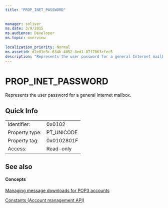 ```yaml
---
title: "PROP_INET_PASSWORD"
 
 
manager: soliver
ms.date: 3/9/2015
ms.audience: Developer
ms.topic: overview
 
localization_priority: Normal
ms.assetid: d2e01e3c-634b-4052-8ed1-87f7863cfec5
description: "Represents the user password for a general Internet mailbox."
---
```


# PROP_INET_PASSWORD

Represents the user password for a general Internet mailbox.
  
## Quick Info

|||
|:-----|:-----|
|Identifier:  <br/> |0x0102  <br/> |
|Property type:  <br/> |PT_UNICODE|SECURE_FLAG  <br/> |
|Property tag:  <br/> |0x0102801F  <br/> |
|Access:  <br/> |Read-only  <br/> |
   
## See also

#### Concepts

[Managing message downloads for POP3 accounts](managing-message-downloads-for-pop3-accounts.md)
  
[Constants (Account management API)](constants-account-management-api.md)

